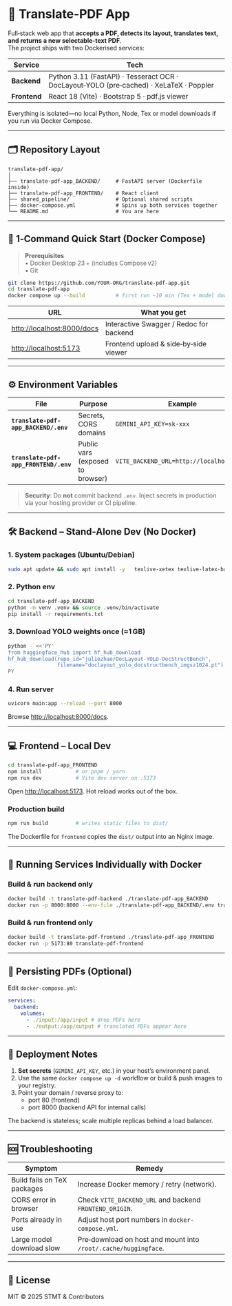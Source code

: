 # 📄 Translate‑PDF App

Full‑stack web app that **accepts a PDF, detects its layout, translates text, and returns a new selectable‑text PDF**.  
The project ships with two Dockerised services:

| Service      | Tech                                                                                    |
| ------------ | --------------------------------------------------------------------------------------- |
| **Backend**  | Python 3.11 (FastAPI) · Tesseract OCR · DocLayout‑YOLO (pre‑cached) · XeLaTeX · Poppler |
| **Frontend** | React 18 (Vite) · Bootstrap 5 · pdf.js viewer                                           |

Everything is isolated—no local Python, Node, Tex or model downloads if you run via Docker Compose.

---

## 🗂️ Repository Layout

```
translate-pdf-app/
│
├── translate-pdf-app_BACKEND/     # FastAPI server (Dockerfile inside)
├── translate-pdf-app_FRONTEND/    # React client
├── shared_pipeline/               # Optional shared scripts
├── docker-compose.yml             # Spins up both services together
└── README.md                      # You are here
```

---

## 🚀 1‑Command Quick Start (Docker Compose)

> **Prerequisites**  
> • Docker Desktop 23 + (includes Compose v2)  
> • Git

```bash
git clone https://github.com/YOUR‑ORG/translate-pdf-app.git
cd translate-pdf-app
docker compose up --build          # first run ~10 min (Tex + model download)
```

| URL                          | What you get                            |
| ---------------------------- | --------------------------------------- |
| <http://localhost:8000/docs> | Interactive Swagger / Redoc for backend |
| <http://localhost:5173>      | Frontend upload & side‑by‑side viewer   |

---

## ⚙️ Environment Variables

| File                                  | Purpose                          | Example                                  |
| ------------------------------------- | -------------------------------- | ---------------------------------------- |
| **`translate-pdf-app_BACKEND/.env`**  | Secrets, CORS domains            | `GEMINI_API_KEY=sk‑xxx`                  |
| **`translate-pdf-app_FRONTEND/.env`** | Public vars (exposed to browser) | `VITE_BACKEND_URL=http://localhost:8000` |

> **Security**: Do **not** commit backend `.env`. Inject secrets in production via your hosting provider or CI pipeline.

---

## 🛠️ Backend – Stand‑Alone Dev (No Docker)

### 1. System packages (Ubuntu/Debian)

```bash
sudo apt update && sudo apt install -y   texlive-xetex texlive-latex-base texlive-extra-utils   poppler-utils tesseract-ocr libgl1 libglib2.0-0
```

### 2. Python env

```bash
cd translate-pdf-app_BACKEND
python -m venv .venv && source .venv/bin/activate
pip install -r requirements.txt
```

### 3. Download YOLO weights once (≈1 GB)

```bash
python - <<'PY'
from huggingface_hub import hf_hub_download
hf_hub_download(repo_id="juliozhao/DocLayout-YOLO-DocStructBench",
                filename="doclayout_yolo_docstructbench_imgsz1024.pt")
PY
```

### 4. Run server

```bash
uvicorn main:app --reload --port 8000
```

Browse <http://localhost:8000/docs>.

---

## 💻 Frontend – Local Dev

```bash
cd translate-pdf-app_FRONTEND
npm install           # or pnpm / yarn
npm run dev           # Vite dev server on :5173
```

Open <http://localhost:5173>. Hot reload works out of the box.

### Production build

```bash
npm run build         # writes static files to dist/
```

The Dockerfile for `frontend` copies the `dist/` output into an Nginx image.

---

## 🐳 Running Services Individually with Docker

### Build & run backend only

```bash
docker build -t translate-pdf-backend ./translate-pdf-app_BACKEND
docker run -p 8000:8000 --env-file ./translate-pdf-app_BACKEND/.env translate-pdf-backend
```

### Build & run frontend only

```bash
docker build -t translate-pdf-frontend ./translate-pdf-app_FRONTEND
docker run -p 5173:80 translate-pdf-frontend
```

---

## 📂 Persisting PDFs (Optional)

Edit `docker-compose.yml`:

```yaml
services:
  backend:
    volumes:
      - ./input:/app/input # drop PDFs here
      - ./output:/app/output # translated PDFs appear here
```

---

## 🧩 Deployment Notes

1. **Set secrets** (`GEMINI_API_KEY`, etc.) in your host’s environment panel.
2. Use the same `docker compose up -d` workflow or build & push images to your registry.
3. Point your domain / reverse proxy to:
   - port 80 (frontend)
   - port 8000 (backend API for internal calls)

The backend is stateless; scale multiple replicas behind a load balancer.

---

## 🆘 Troubleshooting

| Symptom                     | Remedy                                                          |
| --------------------------- | --------------------------------------------------------------- |
| Build fails on TeX packages | Increase Docker memory / retry (network).                       |
| CORS error in browser       | Check `VITE_BACKEND_URL` and backend `FRONTEND_ORIGIN`.         |
| Ports already in use        | Adjust host port numbers in `docker-compose.yml`.               |
| Large model download slow   | Pre‑download on host and mount into `/root/.cache/huggingface`. |

---

## 📜 License

MIT © 2025 STMT & Contributors
